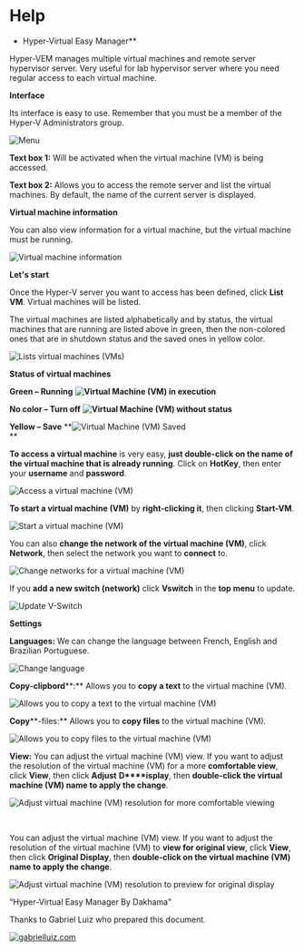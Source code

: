 # Help

* Hyper-Virtual Easy Manager**

Hyper-VEM manages multiple virtual machines and remote server hypervisor server. Very useful for lab hypervisor server where you need regular access to each virtual machine.

  

**Interface**

Its interface is easy to use. Remember that you must be a member of the Hyper-V Administrators group.

![Menu](pictures/menu-1-2.png "Menu")

**Text box 1:** Will be activated when the virtual machine (VM) is being accessed.

**Text box 2:** Allows you to access the remote server and list the virtual machines. By default, the name of the current server is displayed.

**Virtual machine information**

You can also view information for a virtual machine, but the virtual machine must be running.

![Virtual machine information](pictures/infor-vm.png "Virtual machine information")

  

**Let's start**

Once the Hyper-V server you want to access has been defined, click **List VM**. Virtual machines will be listed.

The virtual machines are listed alphabetically and by status, the virtual machines that are running are listed above in green, then the non-colored ones that are in shutdown status and the saved ones in yellow color.

![Lists virtual machines (VMs)](pictures/list-vms.png "Lists virtual machines (VMs)")

  

**Status of virtual machines**

**Green – Running** **![Virtual Machine (VM) in execution](pictures/green-status-vms.png "Virtual Machine (VM) in execution")**

**No color – Turn off** **![Virtual Machine (VM) without status](pictures/no-status-vms.png "Virtual Machine (VM) without status")**

**Yellow – Save** **![Virtual Machine (VM) Saved](pictures/yellow-status-vms.png "Virtual Machine (VM) Saved")  
**

**To access a virtual machine** is very easy, **just double-click on the name of the virtual machine that is already running**. Click on **HotKey**, then enter your **username** and **password**.

![Access a virtual machine (VM)](pictures/vm-access.gif "Access a virtual machine (VM)")

  

**To start a virtual machine (VM)** by **right-clicking it**, then clicking **Start-VM**.

![Start a virtual machine (VM)](pictures/start-vm.gif "Start a virtual machine (VM)")

  

You can also **change the network of the virtual machine (VM)**, click **Network**, then select the network you want to **connect** to.

![Change networks for a virtual machine (VM)](pictures/network-vm.gif "Change networks for a virtual machine (VM)")

  

If you **add a new switch (network)** click **Vswitch** in the **top menu** to update.

![Update V-Switch](pictures/new-vswtich.gif "Update V-Switch")

  

**Settings**

**Languages:** We can change the language between French, English and Brazilian Portuguese.

![Change language](pictures/language.gif "Change language")

**Copy-clipbord****:** Allows you to **copy a text** to the virtual machine (VM).

![Allows you to copy a text to the virtual machine (VM)](pictures/copy-clipbord.gif "Allows you to copy a text to the virtual machine (VM)")

**Copy****\-files:** Allows you to **copy files** to the virtual machine (VM).

![Allows you to copy files to the virtual machine (VM)](pictures/copy-files.gif "Allows you to copy files to the virtual machine (VM)") 

**View:** You can adjust the virtual machine (VM) view. If you want to adjust the resolution of the virtual machine (VM) for a more **comfortable view**, click **View**, then click **Adjust** **D****isplay**, then **double-click the virtual machine (VM) name to apply the change**.

![Adjust virtual machine (VM) resolution for more comfortable viewing](pictures/adjust-display.gif "Adjust virtual machine (VM) resolution for more comfortable viewing") 

   

You can adjust the virtual machine (VM) view. If you want to adjust the resolution of the virtual machine (VM) to **view for original view**, click **View**, then click **Original Display**, then **double-click on the virtual machine (VM) name to apply the change**.

![Adjust virtual machine (VM) resolution to preview for original display](pictures/original-display.gif "Adjust virtual machine (VM) resolution to preview for original display")

  

“Hyper-Virtual Easy Manager By Dakhama"

Thanks to Gabriel Luiz who prepared this document.

[![gabrielluiz.com](pictures/logo%202.png "gabrielluiz.com")](https://gabrielluiz.com/)
